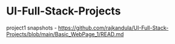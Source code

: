 # UI-Full-Stack-Projects

project1 snapshots - https://github.com/rajkandula/UI-Full-Stack-Projects/blob/main/Basic_WebPage_1/READ.md
